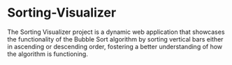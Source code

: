 # Sorting-Visualizer
The Sorting Visualizer project is a dynamic web  application that showcases the functionality of the Bubble Sort algorithm by sorting  vertical bars either in ascending or descending order, fostering a better understanding of  how the algorithm is functioning.
